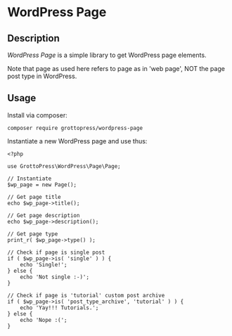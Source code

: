 # WordPress Page

## Description

*WordPress Page* is a simple library to get WordPress page elements.

Note that page as used here refers to page as in 'web page', NOT the page post type in WordPress.

## Usage

Install via composer:

`composer require grottopress/wordpress-page`

Instantiate a new WordPress page and use thus:

    <?php

    use GrottoPress\WordPress\Page\Page;

    // Instantiate
    $wp_page = new Page();

    // Get page title
    echo $wp_page->title();

    // Get page description
    echo $wp_page->description();

    // Get page type
    print_r( $wp_page->type() );

    // Check if page is single post
    if ( $wp_page->is( 'single' ) ) {
        echo 'Single!';
    } else {
        echo 'Not single :-)';
    }

    // Check if page is 'tutorial' custom post archive
    if ( $wp_page->is( 'post_type_archive', 'tutorial' ) ) {
        echo 'Yay!!! Tutorials.';
    } else {
        echo 'Nope :(';
    }
